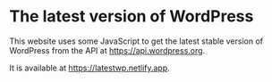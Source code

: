 # The latest version of WordPress

This website uses some JavaScript to get the latest stable version of WordPress from the API at https://api.wordpress.org.

It is available at https://latestwp.netlify.app.

